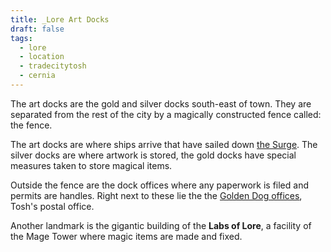 ```yaml
---
title: _Lore Art Docks
draft: false
tags:
  - lore
  - location
  - tradecitytosh
  - cernia
---
```


The art docks are the gold and silver docks south-east of town. They are separated from the rest of the city by a magically constructed fence called: the fence.  

The art docks are where ships arrive that have sailed down [the Surge](../../Tosh-Manaia%20Trade%20Route/_Lore_Tosh_Manaia_Trade_Route.md). The silver docks are where artwork is stored, the gold docks have special measures taken to store magical items.

Outside the fence are the dock offices where any paperwork is filed and permits are handles. Right next to these lie the the [Golden Dog offices](../../../_Lore/O_Golden%20Dogs.md), Tosh's postal office.

Another landmark is the gigantic building of the **Labs of Lore**, a facility of the Mage Tower where magic items are made and fixed.
